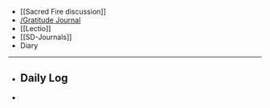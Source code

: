 - [[Sacred Fire discussion]]
- [/Gratitude Journal](/Gratitude-Journal.md)
- [[Lectio]]
- [[SD-Journals]]
- Diary
- ---
- ## Daily Log
-